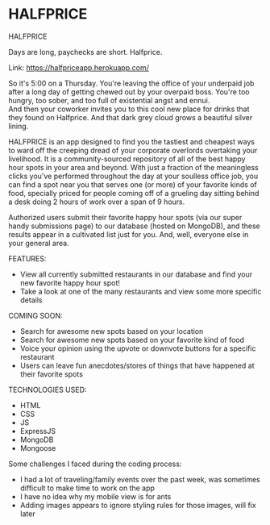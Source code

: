 # HALFPRICE

HALFPRICE

Days are long, paychecks are short. Halfprice.

Link: https://halfpriceapp.herokuapp.com/

So it's 5:00 on a Thursday. You're leaving the office of your underpaid job after a long day of getting chewed out by your overpaid boss. You're too hungry, too sober, and too full of existential angst and ennui.  
And then your coworker invites you to this cool new place for drinks that they found on Halfprice. And that dark grey cloud grows a beautiful silver lining.

HALFPRICE is an app designed to find you the tastiest and cheapest ways to ward off the creeping dread of your corporate overlords overtaking your livelihood. It is a community-sourced repository of all of the best happy hour spots in your area and beyond. With just a fraction of the meaningless clicks you've performed throughout the day at your soulless office job, you can find a spot near you that serves one (or more) of your favorite kinds of food, specially priced for people coming off of a grueling day sitting behind a desk doing 2 hours of work over a span of 9 hours.

Authorized users submit their favorite happy hour spots (via our super handy submissions page) to our database (hosted on MongoDB), and these results appear in a cultivated list just for you. And, well, everyone else in your general area.

FEATURES:

* View all currently submitted restaurants in our database and find your new favorite happy hour spot!
* Take a look at one of the many restaurants and view some more specific details

COMING SOON:

* Search for awesome new spots based on your location
* Search for awesome new spots based on your favorite kind of food
* Voice your opinion using the upvote or downvote buttons for a specific restaurant
* Users can leave fun anecdotes/stores of things that have happened at their favorite spots

TECHNOLOGIES USED:

* HTML
* CSS
* JS
* ExpressJS
* MongoDB
* Mongoose

Some challenges I faced during the coding process:

* I had a lot of traveling/family events over the past week, was sometimes difficult to make time to work on the app
* I have no idea why my mobile view is for ants
* Adding images appears to ignore styling rules for those images, will fix later
